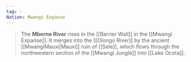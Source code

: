 ```yaml
---
tag: 💧
Nation: Mwangi Expanse
---
```

> The **Mberne River** rises in the [[Barrier Wall]] in the [[Mwangi Expanse]]. It merges into the [[Olongo River]] by the ancient [[MwangiMauxi|Mauxi]] ruin of [[Sele]], which flows through the northwestern section of the [[Mwangi Jungle]] into [[Lake Ocota]].









